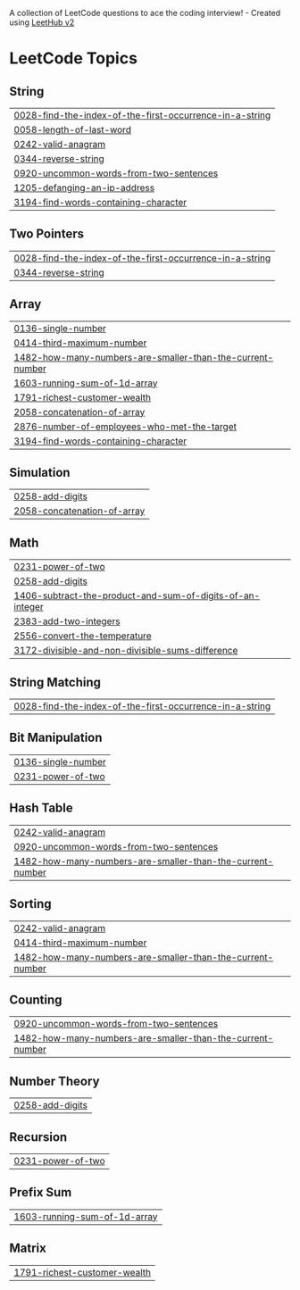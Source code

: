 A collection of LeetCode questions to ace the coding interview! - Created using [LeetHub v2](https://github.com/arunbhardwaj/LeetHub-2.0)
<!---LeetCode Topics Start-->
# LeetCode Topics
## String
|  |
| ------- |
| [0028-find-the-index-of-the-first-occurrence-in-a-string](https://github.com/Azwin-1997/Js_questions_practice/tree/master/0028-find-the-index-of-the-first-occurrence-in-a-string) |
| [0058-length-of-last-word](https://github.com/Azwin-1997/Js_questions_practice/tree/master/0058-length-of-last-word) |
| [0242-valid-anagram](https://github.com/Azwin-1997/Js_questions_practice/tree/master/0242-valid-anagram) |
| [0344-reverse-string](https://github.com/Azwin-1997/Js_questions_practice/tree/master/0344-reverse-string) |
| [0920-uncommon-words-from-two-sentences](https://github.com/Azwin-1997/Js_questions_practice/tree/master/0920-uncommon-words-from-two-sentences) |
| [1205-defanging-an-ip-address](https://github.com/Azwin-1997/Js_questions_practice/tree/master/1205-defanging-an-ip-address) |
| [3194-find-words-containing-character](https://github.com/Azwin-1997/Js_questions_practice/tree/master/3194-find-words-containing-character) |
## Two Pointers
|  |
| ------- |
| [0028-find-the-index-of-the-first-occurrence-in-a-string](https://github.com/Azwin-1997/Js_questions_practice/tree/master/0028-find-the-index-of-the-first-occurrence-in-a-string) |
| [0344-reverse-string](https://github.com/Azwin-1997/Js_questions_practice/tree/master/0344-reverse-string) |
## Array
|  |
| ------- |
| [0136-single-number](https://github.com/Azwin-1997/Js_questions_practice/tree/master/0136-single-number) |
| [0414-third-maximum-number](https://github.com/Azwin-1997/Js_questions_practice/tree/master/0414-third-maximum-number) |
| [1482-how-many-numbers-are-smaller-than-the-current-number](https://github.com/Azwin-1997/Js_questions_practice/tree/master/1482-how-many-numbers-are-smaller-than-the-current-number) |
| [1603-running-sum-of-1d-array](https://github.com/Azwin-1997/Js_questions_practice/tree/master/1603-running-sum-of-1d-array) |
| [1791-richest-customer-wealth](https://github.com/Azwin-1997/Js_questions_practice/tree/master/1791-richest-customer-wealth) |
| [2058-concatenation-of-array](https://github.com/Azwin-1997/Js_questions_practice/tree/master/2058-concatenation-of-array) |
| [2876-number-of-employees-who-met-the-target](https://github.com/Azwin-1997/Js_questions_practice/tree/master/2876-number-of-employees-who-met-the-target) |
| [3194-find-words-containing-character](https://github.com/Azwin-1997/Js_questions_practice/tree/master/3194-find-words-containing-character) |
## Simulation
|  |
| ------- |
| [0258-add-digits](https://github.com/Azwin-1997/Js_questions_practice/tree/master/0258-add-digits) |
| [2058-concatenation-of-array](https://github.com/Azwin-1997/Js_questions_practice/tree/master/2058-concatenation-of-array) |
## Math
|  |
| ------- |
| [0231-power-of-two](https://github.com/Azwin-1997/Js_questions_practice/tree/master/0231-power-of-two) |
| [0258-add-digits](https://github.com/Azwin-1997/Js_questions_practice/tree/master/0258-add-digits) |
| [1406-subtract-the-product-and-sum-of-digits-of-an-integer](https://github.com/Azwin-1997/Js_questions_practice/tree/master/1406-subtract-the-product-and-sum-of-digits-of-an-integer) |
| [2383-add-two-integers](https://github.com/Azwin-1997/Js_questions_practice/tree/master/2383-add-two-integers) |
| [2556-convert-the-temperature](https://github.com/Azwin-1997/Js_questions_practice/tree/master/2556-convert-the-temperature) |
| [3172-divisible-and-non-divisible-sums-difference](https://github.com/Azwin-1997/Js_questions_practice/tree/master/3172-divisible-and-non-divisible-sums-difference) |
## String Matching
|  |
| ------- |
| [0028-find-the-index-of-the-first-occurrence-in-a-string](https://github.com/Azwin-1997/Js_questions_practice/tree/master/0028-find-the-index-of-the-first-occurrence-in-a-string) |
## Bit Manipulation
|  |
| ------- |
| [0136-single-number](https://github.com/Azwin-1997/Js_questions_practice/tree/master/0136-single-number) |
| [0231-power-of-two](https://github.com/Azwin-1997/Js_questions_practice/tree/master/0231-power-of-two) |
## Hash Table
|  |
| ------- |
| [0242-valid-anagram](https://github.com/Azwin-1997/Js_questions_practice/tree/master/0242-valid-anagram) |
| [0920-uncommon-words-from-two-sentences](https://github.com/Azwin-1997/Js_questions_practice/tree/master/0920-uncommon-words-from-two-sentences) |
| [1482-how-many-numbers-are-smaller-than-the-current-number](https://github.com/Azwin-1997/Js_questions_practice/tree/master/1482-how-many-numbers-are-smaller-than-the-current-number) |
## Sorting
|  |
| ------- |
| [0242-valid-anagram](https://github.com/Azwin-1997/Js_questions_practice/tree/master/0242-valid-anagram) |
| [0414-third-maximum-number](https://github.com/Azwin-1997/Js_questions_practice/tree/master/0414-third-maximum-number) |
| [1482-how-many-numbers-are-smaller-than-the-current-number](https://github.com/Azwin-1997/Js_questions_practice/tree/master/1482-how-many-numbers-are-smaller-than-the-current-number) |
## Counting
|  |
| ------- |
| [0920-uncommon-words-from-two-sentences](https://github.com/Azwin-1997/Js_questions_practice/tree/master/0920-uncommon-words-from-two-sentences) |
| [1482-how-many-numbers-are-smaller-than-the-current-number](https://github.com/Azwin-1997/Js_questions_practice/tree/master/1482-how-many-numbers-are-smaller-than-the-current-number) |
## Number Theory
|  |
| ------- |
| [0258-add-digits](https://github.com/Azwin-1997/Js_questions_practice/tree/master/0258-add-digits) |
## Recursion
|  |
| ------- |
| [0231-power-of-two](https://github.com/Azwin-1997/Js_questions_practice/tree/master/0231-power-of-two) |
## Prefix Sum
|  |
| ------- |
| [1603-running-sum-of-1d-array](https://github.com/Azwin-1997/Js_questions_practice/tree/master/1603-running-sum-of-1d-array) |
## Matrix
|  |
| ------- |
| [1791-richest-customer-wealth](https://github.com/Azwin-1997/Js_questions_practice/tree/master/1791-richest-customer-wealth) |
<!---LeetCode Topics End-->